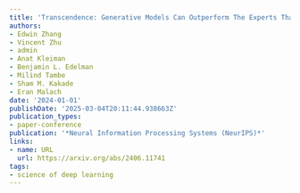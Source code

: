 ```yaml
---
title: 'Transcendence: Generative Models Can Outperform The Experts That Train Them'
authors:
- Edwin Zhang
- Vincent Zhu
- admin
- Anat Kleiman
- Benjamin L. Edelman
- Milind Tambe
- Sham M. Kakade
- Eran Malach
date: '2024-01-01'
publishDate: '2025-03-04T20:11:44.938663Z'
publication_types:
- paper-conference
publication: '*Neural Information Processing Systems (NeurIPS)*'
links:
- name: URL
  url: https://arxiv.org/abs/2406.11741
tags:
- science of deep learning
---
```

